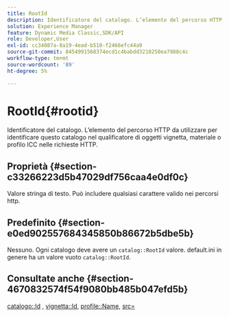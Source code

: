 ```yaml
---
title: RootId
description: Identificatore del catalogo. L’elemento del percorso HTTP da utilizzare per identificare questo catalogo nel qualificatore di oggetti vignetta, materiale o profilo ICC nelle richieste HTTP.
solution: Experience Manager
feature: Dynamic Media Classic,SDK/API
role: Developer,User
exl-id: cc34087a-8a19-4ead-b510-f2466efc44a9
source-git-commit: 8454991568374ecd1c4babdd3210250ea7988c4c
workflow-type: tm+mt
source-wordcount: '89'
ht-degree: 5%

---
```


# RootId{#rootid}

Identificatore del catalogo. L’elemento del percorso HTTP da utilizzare per identificare questo catalogo nel qualificatore di oggetti vignetta, materiale o profilo ICC nelle richieste HTTP.

## Proprietà {#section-c33266223d5b47029df756caa4e0df0c}

Valore stringa di testo. Può includere qualsiasi carattere valido nei percorsi http.

## Predefinito {#section-e0ed902557684345850b86672b5dbe5b}

Nessuno. Ogni catalogo deve avere un `catalog::RootId` valore. default.ini in genere ha un valore vuoto `catalog::RootId`.

## Consultate anche {#section-4670832574f54f9080bb485b047efd5b}

[catalogo::Id](../../../../../ir-api/material-cat/image-rendering-api-ref/c-ir-material-catalog/c-ir-material-data-reference/r-ir-id.md#reference-cba2a53a952e403fb57a4e8569f9cf85) , [vignetta::Id](../../../../../ir-api/material-cat/image-rendering-api-ref/c-ir-material-catalog/c-ir-vignette-map-reference/r-ir-id-vignette.md#reference-2a7ba758924b4757b3234942304db7fd), [profile::Name](../../../../../ir-api/material-cat/image-rendering-api-ref/c-ir-material-catalog/c-ir-macro-definition-reference/r-ir-name.md#reference-63b663d2052545ffab030a23e7060b1e), [src=](../../../../../ir-api/http-protocol/image-rendering-api-ref/c-ir-http-protocol-ref/c-ir-http-protocol-command-reference/r-ir-src.md#reference-62c98abad22149d68d405ed6aaff8272)
